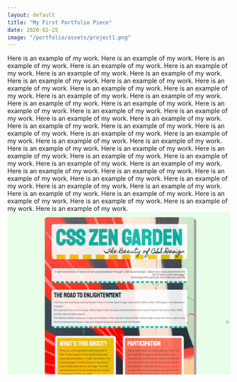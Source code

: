 ```yaml
---
layout: default
title: "My First Portfolio Piece"
date: 2020-02-25
image: "/portfolio/assets/project1.png"
---
```

Here is an example of my work. Here is an example of my work. Here is an example of my work. Here is an example of my work. Here is an example of my work. Here is an example of my work. Here is an example of my work. Here is an example of my work. Here is an example of my work. Here is an example of my work. Here is an example of my work. Here is an example of my work. Here is an example of my work. Here is an example of my work. Here is an example of my work. Here is an example of my work. Here is an example of my work. Here is an example of my work. Here is an example of my work. Here is an example of my work. Here is an example of my work. Here is an example of my work. Here is an example of my work. Here is an example of my work. Here is an example of my work. Here is an example of my work. Here is an example of my work. Here is an example of my work. Here is an example of my work. Here is an example of my work. Here is an example of my work. Here is an example of my work. Here is an example of my work. Here is an example of my work. Here is an example of my work. Here is an example of my work. Here is an example of my work. Here is an example of my work. Here is an example of my work. Here is an example of my work. Here is an example of my work. Here is an example of my work. Here is an example of my work. Here is an example of my work. Here is an example of my work. Here is an example of my work. Here is an example of my work. Here is an example of my work. 
<img src="/portfolio/assets/project1.png" class="post-image" alt="CSS Zen Garden">